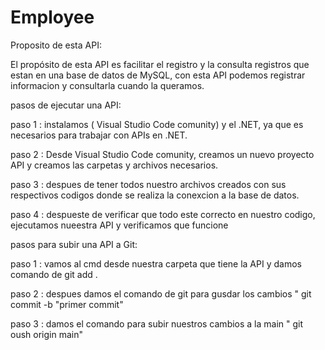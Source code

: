 # Employee

Proposito de  esta API:

El propósito de esta API es facilitar el registro y la consulta registros
que estan en una base de datos de MySQL, con esta API 
podemos registrar informacion y consultarla cuando 
la queramos. 

pasos de ejecutar una API:

paso 1 : instalamos ( Visual Studio Code comunity) y el
.NET, ya que es necesarios para trabajar con APIs en .NET.

paso 2 : Desde  Visual Studio Code comunity, creamos un nuevo 
proyecto API y creamos las carpetas y archivos necesarios.

paso 3 : despues de tener todos nuestro archivos creados con sus 
respectivos codigos donde se realiza la conexcion a la base de datos.

paso 4 : despueste de verificar que todo este correcto en nuestro codigo,
ejecutamos nueestra API y verificamos que funcione



pasos para subir una API a Git:

paso 1 : vamos al cmd desde nuestra carpeta que tiene la API y damos comando 
de git add .

paso 2 : despues damos el comando de git para gusdar los cambios " git commit -b "primer commit"

paso 3 : damos el comando para subir nuestros cambios a la main " git oush origin main"
